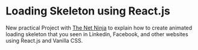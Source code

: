 # Loading Skeleton using React.js
New practical Project with [The Net Ninja](https://www.youtube.com/channel/UCW5YeuERMmlnqo4oq8vwUpg) to explain how to create animated loading skeleton that you seen in Linkedin, Facebook, and other websites using React.js and Vanilla CSS.
